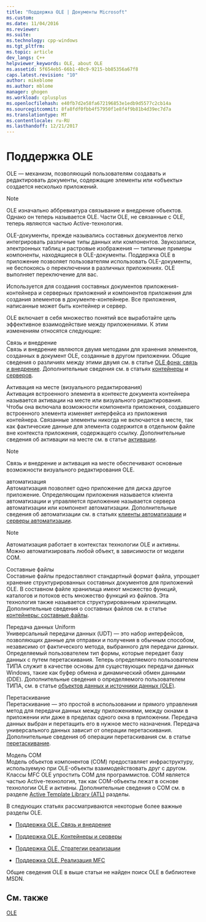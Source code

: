 ```yaml
---
title: "Поддержка OLE | Документы Microsoft"
ms.custom: 
ms.date: 11/04/2016
ms.reviewer: 
ms.suite: 
ms.technology: cpp-windows
ms.tgt_pltfrm: 
ms.topic: article
dev_langs: C++
helpviewer_keywords: OLE, about OLE
ms.assetid: 5f654eb5-66b1-40c9-9215-bb85356a67f8
caps.latest.revision: "10"
author: mikeblome
ms.author: mblome
manager: ghogen
ms.workload: cplusplus
ms.openlocfilehash: e40fb7d2e58fa672196853e1edb9d5577c2cb14a
ms.sourcegitcommit: 8fa8fdf0fbb4f57950f1e8f4f9b81b4d39ec7d7a
ms.translationtype: MT
ms.contentlocale: ru-RU
ms.lasthandoff: 12/21/2017
---
```

# <a name="ole-background"></a>Поддержка OLE
OLE — механизм, позволяющий пользователям создавать и редактировать документы, содержащие элементы или «объекты» создается несколько приложений.  
  
> [!NOTE]
>  OLE изначально аббревиатура связывание и внедрение объектов. Однако он теперь называется OLE. Части OLE, не связанные с OLE, теперь являются частью Active-технология.  
  
 OLE-документы, прежде назывались составных документов легко интегрировать различные типы данных или компонентов. Звукозаписи, электронных таблиц и растровые изображения — типичные примеры компоненты, находящиеся в OLE-документы. Поддержка OLE в приложение позволяет пользователям использовать OLE-документы, не беспокоясь о переключении в различных приложениях. OLE выполняет переключение для вас.  
  
 Используется для создания составных документов приложения-контейнера и серверных приложений и компонентов приложения для создания элементов в документе-контейнере. Все приложения, написанные может быть контейнер и сервер.  
  
 OLE включает в себя множество понятий все выработайте цель эффективное взаимодействие между приложениями. К этим изменениям относятся следующие:  
  
 Связь и внедрение  
 Связь и внедрение являются двумя методами для хранения элементов, созданных в документ OLE, созданные в другом приложении. Общие сведения о различиях между этими двумя см. в статье [OLE фона: связь и внедрение](../mfc/ole-background-linking-and-embedding.md). Дополнительные сведения см. в статьях [контейнеры](../mfc/containers.md) и [серверов](../mfc/servers.md).  
  
 Активация на месте (визуального редактирования)  
 Активация встроенного элемента в контексте документа контейнера называется активации на месте или визуального редактирования. Чтобы она включала возможности компонента приложения, создавшего встроенного элемента изменяет интерфейса из приложения контейнера. Связанные элементы никогда не включается в месте, так как фактические данные для элемента содержится в отдельном файле вне контекста приложения, содержащего ссылку. Дополнительные сведения об активации на месте см. в статье [активации](../mfc/activation-cpp.md).  
  
> [!NOTE]
>  Связь и внедрение и активация на месте обеспечивают основные возможности визуального редактирования OLE.  
  
 автоматизация  
 Автоматизация позволяет одно приложение для диска другое приложение. Определяющим приложения называется клиента автоматизации и управляется приложение называется сервера автоматизации или компонент автоматизации. Дополнительные сведения об автоматизации см. в статьях [клиенты автоматизации](../mfc/automation-clients.md) и [серверы автоматизации](../mfc/automation-servers.md).  
  
> [!NOTE]
>  Автоматизация работает в контекстах технологии OLE и активны. Можно автоматизировать любой объект, в зависимости от модели COM.  
  
 Составные файлы  
 Составные файлы предоставляют стандартный формат файла, упрощает хранение структурированных составных документов для приложений OLE. В составном файле хранилища имеют множество функций, каталогов и потоков есть множество функций из файлов. Эта технология также называется структурированным хранилищем. Дополнительные сведения о составных файлов см. в статье [контейнеры: составные файлы](../mfc/containers-compound-files.md).  
  
 Передача данных Uniform  
 Универсальный передачи данных (UDT) — это набор интерфейсов, позволяющих данные для отправки и получения в обычным способом, независимо от фактического метода, выбранного для передачи данных. Определяемый пользователем тип формы, которые передает базу данных с путем перетаскивания. Теперь определяемого пользователем ТИПА служит в качестве основы для существующих передачи данных Windows, такие как буфер обмена и динамический обмен данными (DDE). Дополнительные сведения о определяемого пользователем ТИПА, см. в статье [объектов данных и источники данных (OLE)](../mfc/data-objects-and-data-sources-ole.md).  
  
 Перетаскивание  
 Перетаскивание — это простой в использовании и прямого управления метод для передачи данных между приложениями, между окнами в приложении или даже в пределах одного окна в приложении. Передача данных выбран и перетащить его в нужное место назначения. Передача универсального данных зависит от операции перетаскивания. Дополнительные сведения об операции перетаскивания см. в статье [перетаскивание](../mfc/drag-and-drop-ole.md).  
  
 Модель COM  
 Модель объектов компонентов (COM) предоставляет инфраструктуру, используемую при OLE-объекты взаимодействовать друг с другом. Классы MFC OLE упростить COM для программистов. COM является частью Active-технология, так как COM-объекты лежат в основе технологии OLE и активны. Дополнительные сведения о COM см. в разделе [Active Template Library (ATL)](../atl/active-template-library-atl-concepts.md) разделы.  
  
 В следующих статьях рассматриваются некоторые более важные разделы OLE.  
  
-   [Поддержка OLE. Связь и внедрение](../mfc/ole-background-linking-and-embedding.md)  
  
-   [Поддержка OLE. Контейнеры и серверы](../mfc/ole-background-containers-and-servers.md)  
  
-   [Поддержка OLE. Стратегии реализации](../mfc/ole-background-implementation-strategies.md)  
  
-   [Поддержка OLE. Реализация MFC](../mfc/ole-background-mfc-implementation.md)  
  
 Общие сведения OLE в выше статьи не найден поиск OLE в библиотеке MSDN.  
  
## <a name="see-also"></a>См. также  
 [OLE](../mfc/ole-in-mfc.md)

